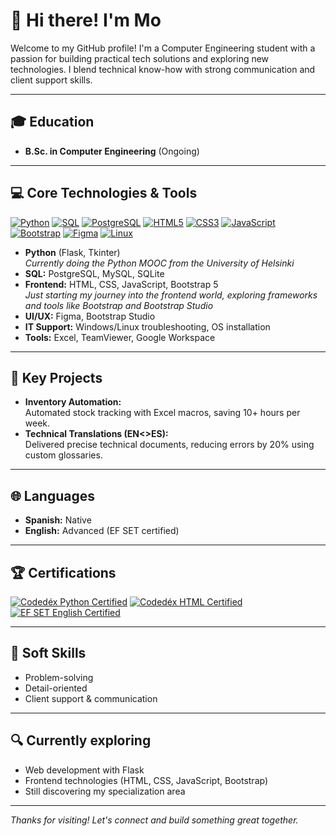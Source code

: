 # 👋 Hi there! I'm Mo

Welcome to my GitHub profile! I'm a Computer Engineering student with a passion for building practical tech solutions and exploring new technologies. I blend technical know-how with strong communication and client support skills.

---

## 🎓 Education
- **B.Sc. in Computer Engineering** (Ongoing)

---

## 💻 Core Technologies & Tools

[![Python](https://img.shields.io/badge/Python-3776AB?style=flat&logo=python&logoColor=white)](https://www.python.org/)
[![SQL](https://img.shields.io/badge/SQL-4479A1?style=flat&logo=mysql&logoColor=white)](https://www.mysql.com/)
[![PostgreSQL](https://img.shields.io/badge/PostgreSQL-336791?style=flat&logo=postgresql&logoColor=white)](https://www.postgresql.org/)
[![HTML5](https://img.shields.io/badge/HTML5-E34F26?style=flat&logo=html5&logoColor=white)](https://developer.mozilla.org/en-US/docs/Web/HTML)
[![CSS3](https://img.shields.io/badge/CSS3-1572B6?style=flat&logo=css3&logoColor=white)](https://developer.mozilla.org/en-US/docs/Web/CSS)
[![JavaScript](https://img.shields.io/badge/JavaScript-F7DF1E?style=flat&logo=javascript&logoColor=black)](https://developer.mozilla.org/en-US/docs/Web/JavaScript)
[![Bootstrap](https://img.shields.io/badge/Bootstrap-7952B3?style=flat&logo=bootstrap&logoColor=white)](https://getbootstrap.com/)
[![Figma](https://img.shields.io/badge/Figma-F24E1E?style=flat&logo=figma&logoColor=white)](https://figma.com/)
[![Linux](https://img.shields.io/badge/Linux-FCC624?style=flat&logo=linux&logoColor=black)](https://www.linux.org/)

- **Python** (Flask, Tkinter)  
  _Currently doing the Python MOOC from the University of Helsinki_
- **SQL:** PostgreSQL, MySQL, SQLite
- **Frontend:** HTML, CSS, JavaScript, Bootstrap 5  
  _Just starting my journey into the frontend world, exploring frameworks and tools like Bootstrap and Bootstrap Studio_
- **UI/UX:** Figma, Bootstrap Studio
- **IT Support:** Windows/Linux troubleshooting, OS installation
- **Tools:** Excel, TeamViewer, Google Workspace

---

## 🚀 Key Projects
- **Inventory Automation:**  
  Automated stock tracking with Excel macros, saving 10+ hours per week.
- **Technical Translations (EN<>ES):**  
  Delivered precise technical documents, reducing errors by 20% using custom glossaries.

---

## 🌐 Languages
- **Spanish:** Native
- **English:** Advanced (EF SET certified)

---

## 🏆 Certifications

[![Codedéx Python Certified](https://img.shields.io/badge/Python-Codedéx-blue?logo=python&logoColor=white)](https://www.codedex.io/certificates/94b78afd-514d-4ced-a0f7-65d59e058c1b)
[![Codedéx HTML Certified](https://img.shields.io/badge/HTML-Codedéx-orange?logo=html5&logoColor=white)](https://www.codedex.io/certificates/22a287d6-05a8-42fb-9a58-41a438a9a2c4)
[![EF SET English Certified](https://img.shields.io/badge/EF%20SET-English%20C1-blue?logo=efset&logoColor=white)](https://cert.efset.org/Fw31Yb)

---

## 🤝 Soft Skills
- Problem-solving
- Detail-oriented
- Client support & communication

---

## 🔍 Currently exploring
- Web development with Flask
- Frontend technologies (HTML, CSS, JavaScript, Bootstrap)
- Still discovering my specialization area

---

_Thanks for visiting! Let's connect and build something great together._
